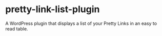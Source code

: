 # pretty-link-list-plugin
A WordPress plugin that displays a list of your Pretty Links in an easy to read table.
